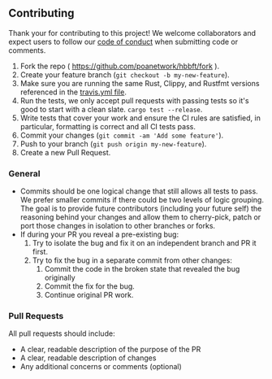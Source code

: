 ## Contributing

Thank your for contributing to this project! We welcome collaborators and expect users to follow our [code of conduct](CODE_OF_CONDUCT.md) when submitting code or comments.


1. Fork the repo ( https://github.com/poanetwork/hbbft/fork ).
2. Create your feature branch (`git checkout -b my-new-feature`).
3. Make sure you are running the same Rust, Clippy, and Rustfmt versions referenced in the [travis.yml file](https://github.com/poanetwork/hbbft/blob/master/.travis.yml).
4. Run the tests, we only accept pull requests with passing tests so it's good to start with a clean slate. `cargo test --release`.
5. Write tests that cover your work and ensure the CI rules are satisfied, in particular, formatting is correct and all CI tests pass.
6. Commit your changes (`git commit -am 'Add some feature'`).
7. Push to your branch (`git push origin my-new-feature`).
8. Create a new Pull Request.

### General

* Commits should be one logical change that still allows all tests to pass.  We prefer smaller commits if there could be two levels of logic grouping.  The goal is to provide future contributors (including your future self) the reasoning behind your changes and allow them to cherry-pick, patch or port those changes in isolation to other branches or forks.
* If during your PR you reveal a pre-existing bug:
  1. Try to isolate the bug and fix it on an independent branch and PR it first.
  2. Try to fix the bug in a separate commit from other changes:
     1. Commit the code in the broken state that revealed the bug originally
     2. Commit the fix for the bug.
     3. Continue original PR work.

### Pull Requests
All pull requests should include: 
* A clear, readable description of the purpose of the PR
* A clear, readable description of changes
* Any additional concerns or comments (optional)
